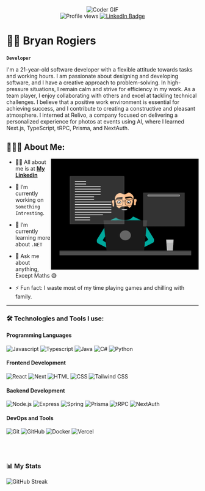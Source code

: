 <div id="header" align="center">
  <img src="https://media3.giphy.com/media/v1.Y2lkPTc5MGI3NjExenU5MXpiazJ6c3RreW44aDBtcDhkbXljOHBoZ2pyOGtobXBlbjZkaSZlcD12MV9pbnRlcm5hbF9naWZfYnlfaWQmY3Q9cw/WFZvB7VIXBgiz3oDXE/giphy.webp" width="160" height="121" alt="Coder GIF"/>
  <div id="badges">
     <img src="https://komarev.com/ghpvc/?username=BryanGith&style=for-the-badge&color=blue" alt="Profile views"/>
    <a href="https://www.linkedin.com/in/bryanrogiers/" target="_blank"> 
      <img src="https://img.shields.io/badge/LinkedIn-blue?logo=linkedin&logoColor=white&style=for-the-badge" alt="LinkedIn Badge"/>
    </a>
  </div>
</div>

# 🏄‍♂️ Bryan Rogiers

**`Developer`**

I'm a 21-year-old software developer with a flexible attitude towards tasks and working hours. I am passionate about designing and developing software, and I have a creative approach to problem-solving. In high-pressure situations, I remain calm and strive for efficiency in my work. As a team player, I enjoy collaborating with others and excel at tackling technical challenges. I believe that a positive work environment is essential for achieving success, and I contribute to creating a constructive and pleasant atmosphere. I interned at Relivo, a company focused on delivering a personalized experience for photos at events using AI, where I learned Next.js, TypeScript, tRPC, Prisma, and NextAuth.

## 👨🏻‍💻 About Me:

<img  src="./thoughtworks-gif_dribbble.gif" height="290px" align="right" />

- 🙋‍♂️ All about me is at **[My Linkedin](https://www.linkedin.com/in/bryanrogiers/)**

- 🔭 I’m currently working on `Something Intresting`.

- 🌱 I’m currently learning more about `.NET`

- 💬 Ask me about anything, Except Maths :sweat_smile:

- ⚡ Fun fact: I waste most of my time playing games and chilling with family.
---

### 🛠️ Technologies and Tools I use:

#### Programming Languages
![Javascript](https://img.shields.io/badge/JavaScript-323330?style=for-the-badge&logo=javascript&logoColor=F7DF1E)
![Typescript](https://shields.io/badge/TypeScript-3178C6?logo=TypeScript&logoColor=FFF&style=for-the-badge)
![Java](https://img.shields.io/badge/Java-ED8B00?style=for-the-badge&logo=openjdk&logoColor=white)
![C#](https://img.shields.io/badge/C%23-035375?style=for-the-badge&logo=C%20sharp&logoColor=white)
![Python](https://img.shields.io/badge/Python-3776AB?style=for-the-badge&logo=python&logoColor=white)

#### Frontend Development
![React](https://img.shields.io/badge/React-20232A?style=for-the-badge&logo=react&logoColor=61DAFB)
![Next](https://img.shields.io/badge/Next-000000?style=for-the-badge&logo=nextdotjs&logoColor=FFFFFF)
![HTML](https://img.shields.io/badge/HTML5-E34F26?style=for-the-badge&logo=html5&logoColor=white)
![CSS](https://img.shields.io/badge/CSS3-1572B6?style=for-the-badge&logo=css3&logoColor=white)
![Tailwind CSS](https://img.shields.io/badge/Tailwind_CSS-38B2AC?style=for-the-badge&logo=tailwind-css&logoColor=white)

#### Backend Development
![Node.js](https://img.shields.io/badge/Node.js-43853D?style=for-the-badge&logo=node.js&logoColor=white)
![Express](https://img.shields.io/badge/Express-000000?style=for-the-badge&logo=express&logoColor=white)
![Spring](https://img.shields.io/badge/Spring-green?style=for-the-badge&logo=spring&logoColor=white)
![Prisma](https://shields.io/badge/Prisma-2D3748?logo=Prisma&logoColor=white&style=for-the-badge)
![tRPC](https://shields.io/badge/tRPC-3178C6?logo=typescript&logoColor=FFF&style=for-the-badge)
![NextAuth](https://shields.io/badge/NextAuth-000000?logo=nextdotjs&logoColor=FFFFFF&style=for-the-badge)

#### DevOps and Tools
![Git](https://img.shields.io/badge/Git-orange?style=for-the-badge&logo=Git&logoColor=white)
![GitHub](https://img.shields.io/badge/GitHub-gray?style=for-the-badge&logo=Github&logoColor=white)
![Docker](https://img.shields.io/badge/Docker-4a94e6?style=for-the-badge&logo=docker&logoColor=white)
![Vercel](https://shields.io/badge/Vercel-000000?logo=vercel&logoColor=FFFFFF&style=for-the-badge)

<br />

#

### 📊 My Stats

![GitHub Streak](http://github-readme-streak-stats.herokuapp.com?user=BryanGith&theme=dark&hide_border=true&date_format=j%20M%5B%20Y%5D&mode=daily)

<!-- ![GitHub Langs](https://github-readme-stats.vercel.app/api/top-langs/?username=BryanGith&layout=compact&theme=blue-green) -->
